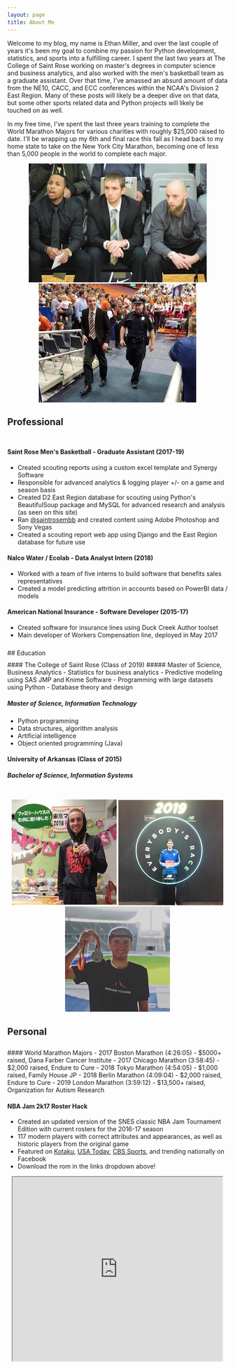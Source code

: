 ```yaml
---
layout: page
title: About Me
---
```


Welcome to my blog, my name is Ethan Miller, and over the last couple of years it's been my goal to combine my passion for Python development, statistics, and sports into a fulfilling career. I spent the last two years at The College of Saint Rose working on master's degrees in computer science and business analytics, and also worked with the men's basketball team as a graduate assistant. Over that time, I've amassed an absurd amount of data from the NE10, CACC, and ECC conferences within the NCAA's Division 2 East Region. Many of these posts will likely be a deeper dive on that data, but some other sports related data and Python projects will likely be touched on as well.

In my free time, I've spent the last three years training to complete the World Marathon Majors for various charities with roughly $25,000 raised to date. I'll be wrapping up my 6th and final race this fall as I head back to my home state to take on the New York City Marathon, becoming one of less than 5,000 people in the world to complete each major.

<p align="center">
<img src="/img/aboutme/aboutme1.jpeg" alt="Coaching1" class="center">
<img src="/img/aboutme/aboutme2.jpeg" alt="Coaching2" class="center">
</p>

## Professional
<div style="height:10px;font-size:10px;">&nbsp;</div>

#### Saint Rose Men's Basketball - Graduate Assistant (2017-19)
- Created scouting reports using a custom excel template and Synergy Software
- Responsible for advanced analytics & logging player +/- on a game and season basis
- Created D2 East Region database for scouting using Python's BeautifulSoup package and MySQL for advanced research and analysis (as seen on this site)
- Ran [@saintrosembb](https://www.instagram.com/saintrosembb) and created content using Adobe Photoshop and Sony Vegas
- Created a scouting report web app using Django and the East Region database for future use

#### Nalco Water / Ecolab - Data Analyst Intern (2018)
- Worked with a team of five interns to build software that benefits sales representatives
- Created a model predicting attrition in accounts based on PowerBI data / models

#### American National Insurance - Software Developer (2015-17)
- Created software for insurance lines using Duck Creek Author toolset
- Main developer of Workers Compensation line, deployed in May 2017


<div style="height:10px;font-size:30px;">&nbsp;</div>
## Education
<div style="height:10px;font-size:10px;">&nbsp;</div>
#### The College of Saint Rose (Class of 2019)
##### Master of Science, Business Analytics
- Statistics for business analytics
- Predictive modeling using SAS JMP and Knime Software
- Programming with large datasets using Python
- Database theory and design

##### Master of Science, Information Technology
- Python programming
- Data structures, algorithm analysis
- Artificial intelligence
- Object oriented programming (Java)

#### University of Arkansas (Class of 2015)
##### Bachelor of Science, Information Systems



<div style="height:10px;font-size:30px;">&nbsp;</div>


<p align="center">
<img src="/img/aboutme/aboutme3.jpg" alt="Running1" class="center">
<img src="/img/aboutme/aboutme4.jpg" alt="Running2" class="center">
<img src="/img/aboutme/aboutme5.jpg" alt="Running3" class="center">
</p>


## Personal
<div style="height:10px;font-size:10px;">&nbsp;</div>
#### World Marathon Majors
- 2017 Boston Marathon (4:26:05) - $5000+ raised, Dana Farber Cancer Institute
- 2017 Chicago Marathon (3:58:45) - $2,000 raised, Endure to Cure
- 2018 Tokyo Marathon (4:54:05) - $1,000 raised, Family House JP
- 2018 Berlin Marathon (4:09:04) - $2,000 raised, Endure to Cure
- 2019 London Marathon (3:59:12) - $13,500+ raised, Organization for Autism Research

#### NBA Jam 2k17 Roster Hack
- Created an updated version of the SNES classic NBA Jam Tournament Edition with current rosters for the 2016-17 season
- 117 modern players with correct attributes and appearances, as well as historic players from the original game
- Featured on [Kotaku](https://kotaku.com/the-original-nba-jam-has-been-updated-for-2017-1791310883), [USA Today](https://www.usatoday.com/story/tech/talkingtech/2017/01/18/how-play-nba-jam-2017-rosters/96728774/), [CBS Sports](https://www.cbssports.com/nba/news/look-heres-how-you-can-download-play-nba-jam-with-todays-rosters/), and trending nationally on Facebook
- Download the rom in the links dropdown above!


<p align="center">
<iframe width="480" height="420"
src="https://www.youtube.com/embed/s8Oe5c_08-0">
</iframe>
</p>
